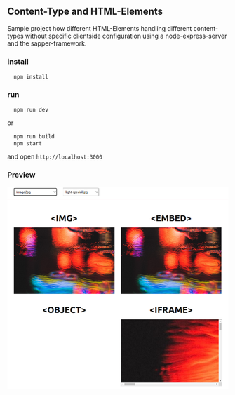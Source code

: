 ## Content-Type and HTML-Elements
Sample project how different HTML-Elements handling different content-types without specific clientside configuration using a node-express-server and the sapper-framework.

### install
```
  npm install
```

### run
```
  npm run dev
```
or
```
  npm run build
  npm start
```
and open ```http://localhost:3000```

### Preview

![Preview](preview/sample.png)
